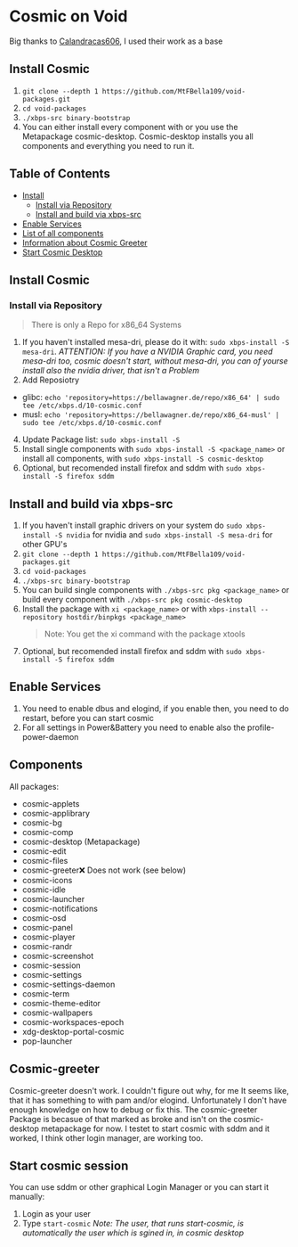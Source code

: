 # Cosmic on Void
Big thanks to [Calandracas606](https://github.com/Calandracas606), I used their work as a base
## Install Cosmic
1. `git clone --depth 1 https://github.com/MtFBella109/void-packages.git`
2. `cd void-packages`
3. `./xbps-src binary-bootstrap`
4. You can either install every component with or you use the Metapackage cosmic-desktop. Cosmic-desktop installs you all components and everything you need to run it.

## Table of Contents

- [Install](#install-cosmic)
  - [Install via Repository](#install-via-repository)
  - [Install and build via xbps-src](#install-and-build-via-xbps-src)
- [Enable Services](#enable-services)
- [List of all components](#components)
- [Information about Cosmic Greeter](#cosmic-greeter)
- [Start Cosmic Desktop](#start-cosmic-session)

## Install Cosmic
### Install via Repository
> There is only a Repo for x86_64 Systems
1. If you haven't installed mesa-dri, please do it with: `sudo xbps-install -S mesa-dri`. *ATTENTION: If you have a NVIDIA Graphic card, you need mesa-dri too, cosmic doesn't start, without mesa-dri, you can of yourse install also the nvidia driver, that isn't a Problem*
2.  Add Reposiotry
   - glibc: `echo 'repository=https://bellawagner.de/repo/x86_64' | sudo tee /etc/xbps.d/10-cosmic.conf`
   - musl: `echo 'repository=https://bellawagner.de/repo/x86_64-musl' | sudo tee /etc/xbps.d/10-cosmic.conf` 
4. Update Package list: `sudo xbps-install -S`
5. Install single components with `sudo xbps-install -S <package_name>` or install all components, with `sudo xbps-install -S cosmic-desktop`
6. Optional, but recomended install firefox and sddm with `sudo xbps-install -S firefox sddm`

## Install and build via xbps-src
1. If you haven't install graphic drivers on your system do `sudo xbps-install -S nvidia` for nvidia and `sudo xbps-install -S mesa-dri` for other GPU's
2. `git clone --depth 1 https://github.com/MtFBella109/void-packages.git`
3. `cd void-packages`
4. `./xbps-src binary-bootstrap`
5. You can build single components with `./xbps-src pkg <package_name>` or build every component with `./xbps-src pkg cosmic-desktop`
6. Install the package with `xi <package_name>` or with `xbps-install --repository hostdir/binpkgs <package_name>`
   > Note: You get the xi command with the package xtools
7. Optional, but recomended install firefox and sddm with `sudo xbps-install -S firefox sddm`

## Enable Services
1. You need to enable dbus and elogind, if you enable then, you need to do restart, before you can start cosmic
2. For all settings in Power&Battery you need to enable also the profile-power-daemon
   
## Components
All packages:
- cosmic-applets
- cosmic-applibrary
- cosmic-bg
- cosmic-comp
- cosmic-desktop (Metapackage)
- cosmic-edit
- cosmic-files
- cosmic-greeter❌ Does not work (see below)
- cosmic-icons
- cosmic-idle
- cosmic-launcher
- cosmic-notifications
- cosmic-osd
- cosmic-panel
- cosmic-player
- cosmic-randr
- cosmic-screenshot
- cosmic-session
- cosmic-settings
- cosmic-settings-daemon
- cosmic-term
- cosmic-theme-editor
- cosmic-wallpapers
- cosmic-workspaces-epoch
- xdg-desktop-portal-cosmic
- pop-launcher

## Cosmic-greeter
Cosmic-greeter doesn't work. I couldn't figure out why, for me It seems like, that it has something to with pam and/or elogind. Unfortunately I don't have enough knowledge on how to debug or fix this.
The cosmic-greeter Package is becasue of that marked as broke and isn't on the cosmic-desktop metapackage for now. I testet to start cosmic with sddm and it worked, I think other login manager, are working too.

## Start cosmic session
You can use sddm or other graphical Login Manager or you can start it manually:
1. Login as your user
2. Type `start-cosmic`
*Note: The user, that runs start-cosmic, is automatically the user which is sgined in, in cosmic desktop*
